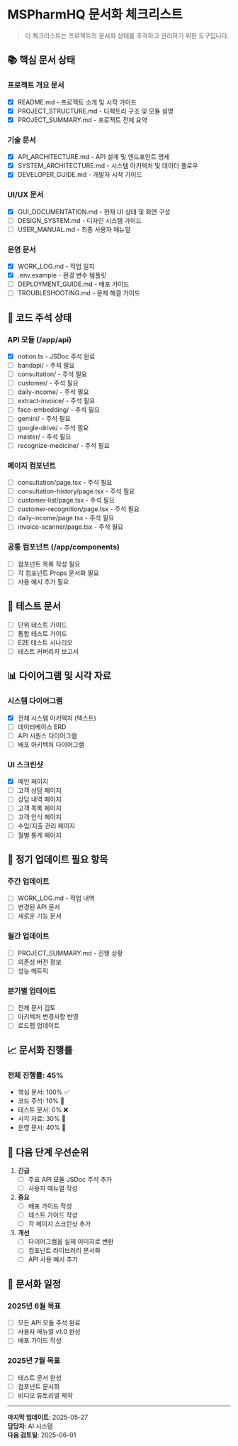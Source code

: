 # MSPharmHQ 문서화 체크리스트

> 이 체크리스트는 프로젝트의 문서화 상태를 추적하고 관리하기 위한 도구입니다.

## 📚 핵심 문서 상태

### 프로젝트 개요 문서
- [x] README.md - 프로젝트 소개 및 시작 가이드
- [x] PROJECT_STRUCTURE.md - 디렉토리 구조 및 모듈 설명
- [x] PROJECT_SUMMARY.md - 프로젝트 전체 요약

### 기술 문서
- [x] API_ARCHITECTURE.md - API 설계 및 엔드포인트 명세
- [x] SYSTEM_ARCHITECTURE.md - 시스템 아키텍처 및 데이터 플로우
- [x] DEVELOPER_GUIDE.md - 개발자 시작 가이드

### UI/UX 문서
- [x] GUI_DOCUMENTATION.md - 현재 UI 상태 및 화면 구성
- [ ] DESIGN_SYSTEM.md - 디자인 시스템 가이드
- [ ] USER_MANUAL.md - 최종 사용자 매뉴얼

### 운영 문서
- [x] WORK_LOG.md - 작업 일지
- [x] .env.example - 환경 변수 템플릿
- [ ] DEPLOYMENT_GUIDE.md - 배포 가이드
- [ ] TROUBLESHOOTING.md - 문제 해결 가이드

## 📝 코드 주석 상태

### API 모듈 (/app/api)
- [x] notion.ts - JSDoc 주석 완료
- [ ] bandapi/ - 주석 필요
- [ ] consultation/ - 주석 필요
- [ ] customer/ - 주석 필요
- [ ] daily-income/ - 주석 필요
- [ ] extract-invoice/ - 주석 필요
- [ ] face-embedding/ - 주석 필요
- [ ] gemini/ - 주석 필요
- [ ] google-drive/ - 주석 필요
- [ ] master/ - 주석 필요
- [ ] recognize-medicine/ - 주석 필요

### 페이지 컴포넌트
- [ ] consultation/page.tsx - 주석 필요
- [ ] consultation-history/page.tsx - 주석 필요
- [ ] customer-list/page.tsx - 주석 필요
- [ ] customer-recognition/page.tsx - 주석 필요
- [ ] daily-income/page.tsx - 주석 필요
- [ ] invoice-scanner/page.tsx - 주석 필요

### 공통 컴포넌트 (/app/components)
- [ ] 컴포넌트 목록 작성 필요
- [ ] 각 컴포넌트 Props 문서화 필요
- [ ] 사용 예시 추가 필요

## 🧪 테스트 문서

- [ ] 단위 테스트 가이드
- [ ] 통합 테스트 가이드
- [ ] E2E 테스트 시나리오
- [ ] 테스트 커버리지 보고서

## 📊 다이어그램 및 시각 자료

### 시스템 다이어그램
- [x] 전체 시스템 아키텍처 (텍스트)
- [ ] 데이터베이스 ERD
- [ ] API 시퀀스 다이어그램
- [ ] 배포 아키텍처 다이어그램

### UI 스크린샷
- [x] 메인 페이지
- [ ] 고객 상담 페이지
- [ ] 상담 내역 페이지
- [ ] 고객 목록 페이지
- [ ] 고객 인식 페이지
- [ ] 수입/지출 관리 페이지
- [ ] 월별 통계 페이지

## 🔄 정기 업데이트 필요 항목

### 주간 업데이트
- [ ] WORK_LOG.md - 작업 내역
- [ ] 변경된 API 문서
- [ ] 새로운 기능 문서

### 월간 업데이트
- [ ] PROJECT_SUMMARY.md - 진행 상황
- [ ] 의존성 버전 정보
- [ ] 성능 메트릭

### 분기별 업데이트
- [ ] 전체 문서 검토
- [ ] 아키텍처 변경사항 반영
- [ ] 로드맵 업데이트

## 📈 문서화 진행률

### 전체 진행률: 45%

- 핵심 문서: 100% ✅
- 코드 주석: 10% 🔄
- 테스트 문서: 0% ❌
- 시각 자료: 30% 🔄
- 운영 문서: 40% 🔄

## 🎯 다음 단계 우선순위

1. **긴급**
   - [ ] 주요 API 모듈 JSDoc 주석 추가
   - [ ] 사용자 매뉴얼 작성

2. **중요**
   - [ ] 배포 가이드 작성
   - [ ] 테스트 가이드 작성
   - [ ] 각 페이지 스크린샷 추가

3. **개선**
   - [ ] 다이어그램을 실제 이미지로 변환
   - [ ] 컴포넌트 라이브러리 문서화
   - [ ] API 사용 예시 추가

## 📅 문서화 일정

### 2025년 6월 목표
- [ ] 모든 API 모듈 주석 완료
- [ ] 사용자 매뉴얼 v1.0 완성
- [ ] 배포 가이드 작성

### 2025년 7월 목표
- [ ] 테스트 문서 완성
- [ ] 컴포넌트 문서화
- [ ] 비디오 튜토리얼 제작

---

**마지막 업데이트**: 2025-05-27  
**담당자**: AI 시스템  
**다음 검토일**: 2025-06-01
